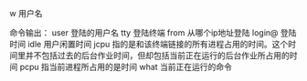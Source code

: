 w  用户名

命令输出：
user    登陆的用户名
tty     登陆终端
from    从哪个ip地址登陆
login@  登陆时间
idle    用户闲置时间
jcpu    指的是和该终端链接的所有进程占用的时间。这个时间里并不包括过去的后台作业时间，但却包括当前正在运行的后台作业所占用的时间
pcpu    指当前进程所占用的是时间
what    当前正在运行的命令

